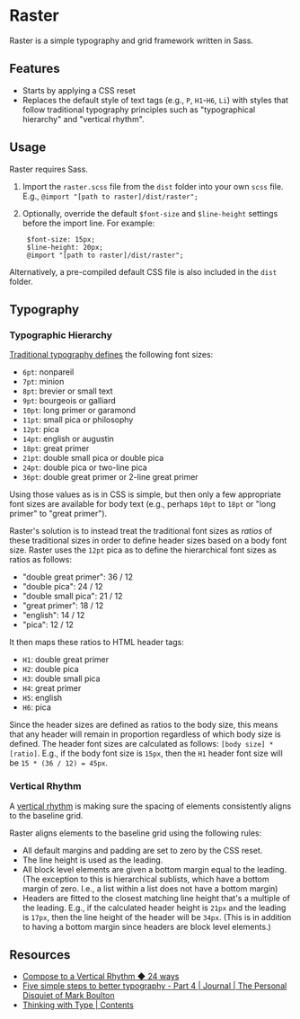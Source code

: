 # Raster

Raster is a simple typography and grid framework written in Sass.

## Features

* Starts by applying a CSS reset
* Replaces the default style of text tags (e.g., `P`, `H1`-`H6`, `Li`) with styles that follow traditional typography principles such as "typographical hierarchy" and "vertical rhythm".

## Usage

Raster requires Sass.

1. Import the `raster.scss` file from the `dist` folder into your own `scss` file. E.g., `@import "[path to raster]/dist/raster";`
2. Optionally, override the default `$font-size` and `$line-height` settings before the import line. For example:

		$font-size: 15px;
		$line-height: 20px;
		@import "[path to raster]/dist/raster";

Alternatively, a pre-compiled default CSS file is also included in the `dist` folder.

## Typography

### Typographic Hierarchy

[Traditional typography defines](http://markboulton.co.uk/journal/five-simple-steps-to-better-typography-part-4) the following font sizes:

* `6pt`: nonpareil
* `7pt`: minion
* `8pt`: brevier or small text
* `9pt`: bourgeois or galliard
* `10pt`: long primer or garamond
* `11pt`: small pica or philosophy
* `12pt`: pica
* `14pt`: english or augustin
* `18pt`: great primer
* `21pt`: double small pica or double pica
* `24pt`: double pica or two-line pica
* `36pt`: double great primer or 2-line great primer

Using those values as is in CSS is simple, but then only a few appropriate font sizes are available for body text (e.g., perhaps `10pt` to `18pt` or "long primer" to "great primer").

Raster's solution is to instead treat the traditional font sizes as *ratios* of these traditional sizes in order to define header sizes based on a body font size. Raster uses the `12pt` pica as to define the hierarchical font sizes as ratios as follows:

* "double great primer": 36 / 12
* "double pica": 24 / 12
* "double small pica": 21 / 12
* "great primer": 18 / 12
* "english": 14 / 12
* "pica": 12 / 12

It then maps these ratios to HTML header tags:

* `H1`: double great primer
* `H2`: double pica
* `H3`: double small pica
* `H4`: great primer
* `H5`: english
* `H6`: pica

Since the header sizes are defined as ratios to the body size, this means that any header will remain in proportion regardless of which body size is defined. The header font sizes are calculated as follows: `[body size] * [ratio]`. E.g., if the body font size is `15px`, then the `H1` header font size will be `15 * (36 / 12) = 45px`.

### Vertical Rhythm

A [vertical rhythm](http://24ways.org/2006/compose-to-a-vertical-rhythm) is making sure the spacing of elements consistently aligns to the baseline grid.

Raster aligns elements to the baseline grid using the following rules:

* All default margins and padding are set to zero by the CSS reset.
* The line height is used as the leading.
* All block level elements are given a bottom margin equal to the leading. (The exception to this is hierarchical sublists, which have a bottom margin of zero. I.e., a list within a list does not have a bottom margin)
* Headers are fitted to the closest matching line height that's a multiple of the leading. E.g., if the calculated header height is `21px` and the leading is `17px`, then the line height of the header will be `34px`. (This is in addition to having a bottom margin since headers are block level elements.)

## Resources

* [Compose to a Vertical Rhythm ◆ 24 ways](http://24ways.org/2006/compose-to-a-vertical-rhythm)
* [Five simple steps to better typography - Part 4 | Journal | The Personal Disquiet of Mark Boulton](http://markboulton.co.uk/journal/five-simple-steps-to-better-typography-part-4)
* [Thinking with Type | Contents](http://www.thinkingwithtype.com/contents/grid/)